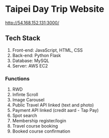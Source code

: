 # Taipei Day Trip Website

http://54.168.152.131:3000/


## Tech Stack
1. Front-end: JavaScript, HTML, CSS
2. Back-end: Python Flask
3. Database: MySQL
4. Server: AWS EC2

### Functions
1. RWD
2. Infinte Scroll
3. Image Carousel
4. Public Travel API linked (text and photo)
5. Payment API linked (credit aard - Tap Pay)
6. Spot search
7. Membership register/login
8. Travel course booking
9. Booked course confirmation



